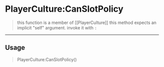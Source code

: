 # PlayerCulture:CanSlotPolicy
> this function is a member of [[PlayerCulture]]
> this method expects an implicit "self" argument. invoke it with `:`
-----
## Usage
> PlayerCulture:CanSlotPolicy()
